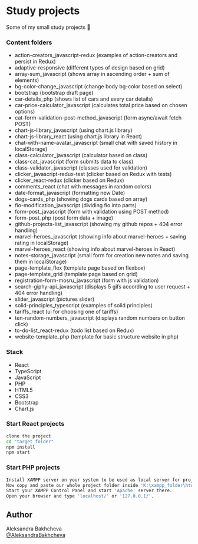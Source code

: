 # Study projects

Some of my small study projects 📖

### Content folders

- action-creators_javascript-redux (examples of action-creators and persist in Redux)
- adaptive-responsive (different types of design based on grid)
- array-sum_javascript (shows array in ascending order + sum of elements)
- bg-color-change_javascript (change body bg-color based on select)
- bootstrap (bootstrap draft page)
- car-details_php (shows list of cars and every car details)
- car-price-calculator_javascript (calculates total price based on chosen options)
- cat-form-validation-post-method_javascript (form async/await fetch POST)
- chart-js-library_javascript (using chart.js library)
- chart-js-library_react (using chart.js library in React)
- chat-with-name-avatar_javascript (small chat with saved history in localStorage)
- class-calculator_javascript (calculator based on class)
- class-cat_javascript (form submits data to class)
- class-validator_javascript (classes used for validation)
- clicker_javascript-redux-test (clicker based on Redux with tests)
- clicker_react-redux (clicker based on Redux)
- comments_react (chat with messages in random colors)
- date-format_javascript (formatting new Date)
- dogs-cards_php (showing dogs cards based on array)
- fio-modification_javascript (dividing fio into parts)
- form-post_javascript (form with validation using POST method)
- form-post_php (post form data + image)
- github-projects-list_javascript (showing my github repos + 404 error handling)
- marvel-heroes_javascript (showing info about marvel-heroes + saving rating in localStorage)
- marvel-heroes_react (showing info about marvel-heroes in React)
- notes-storage_javascript (small form for creation new notes and saving them in localStorage)
- page-template_flex (template page based on flexbox)
- page-template_grid (template page based on grid)
- registration-form-mosru_javascript (form with js validation)
- search-giphy-api_javascript (displays 5 gifs according to user request + 404 error handling)
- slider_javascript (pictures slider)
- solid-principles_typescript (examples of solid principles)
- tariffs_react (ui for choosing one of tariffs)
- ten-random-numbers_javascript (displays random numbers on button click)
- to-do-list_react-redux (todo list based on Redux)
- website-template_php (template for basic structure website in php)

### Stack

- React
- TypeScript
- JavaScript
- PHP
- HTML5
- CSS3
- Bootstrap
- Chart.js

### Start React projects

```bash
clone the project
cd "target folder"
npm install
npm start
```

### Start PHP projects

```bash
Install XAMPP server on your system to be used as local server for project (lets say you installed it in 'K:\xampp_folder' folder)
Now copy and paste our whole project folder inside 'K:\xampp_folder\htdocs'
Start your XAMPP Control Panel and start 'Apache' server there.
Open your browser and type 'localhost/' or '127.0.0.1/'.
```

## Author

Aleksandra Bakhcheva<br>
[@AleksandraBakhcheva](https://github.com/AleksandraBakhcheva)
